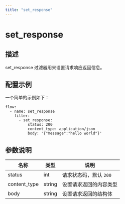 ```yaml
---
title: "set_response"
---
```


# set_response

## 描述

set_response 过滤器用来设置请求响应返回信息。

## 配置示例

一个简单的示例如下：

```
flow:
  - name: set_response
    filter:
      - set_response:
          status: 200
          content_type: application/json
          body: '{"message":"hello world"}'
```

## 参数说明

| 名称         | 类型   | 说明                   |
| ------------ | ------ | ---------------------- |
| status       | int    | 请求状态码，默认 `200` |
| content_type | string | 设置请求返回的内容类型 |
| body         | string | 设置请求返回的结构体   |
